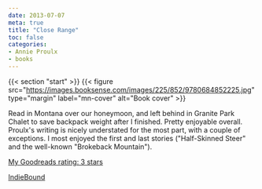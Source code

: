 ```yaml
---
date: 2013-07-07
meta: true
title: "Close Range"
toc: false
categories:
- Annie Proulx
- books
---
```


{{< section "start" >}}
{{< figure src="https://images.booksense.com/images/225/852/9780684852225.jpg" type="margin" label="mn-cover" alt="Book cover" >}}

Read in Montana over our honeymoon, and left behind in Granite Park Chalet to save backpack weight after I finished. Pretty enjoyable overall. Proulx's writing is nicely understated for the most part, with a couple of exceptions. I most enjoyed the first and last stories ("Half-Skinned Steer" and the well-known "Brokeback Mountain").

[My Goodreads rating: 3 stars](https://www.goodreads.com/review/show/665745043)  

[IndieBound](https://www.indiebound.org/book/9780684852225)
